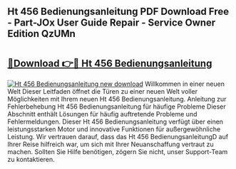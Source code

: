 ## Ht 456 Bedienungsanleitung PDF Download Free - Part-JOx User Guide Repair - Service Owner Edition QzUMn

# <h2><a href="http://df4jg9.blite.top/?on=Ht+456+Bedienungsanleitung">🔗Download 👉🔴 Ht 456 Bedienungsanleitung</a></h2>

[![Ht 456 Bedienungsanleitung new download](https://i.imgur.com/lujVjoI.png)](http://df4jg9.blite.top/?on=Ht+456+Bedienungsanleitung)
Willkommen in einer neuen Welt Dieser Leitfaden öffnet die Türen zu einer neuen Welt voller Möglichkeiten mit Ihrem neuen Ht 456 Bedienungsanleitung. Anleitung zur Fehlerbehebung Ht 456 Bedienungsanleitung für häufige Probleme Dieser Abschnitt enthält Lösungen für häufig auftretende Probleme und Fehlermeldungen. Dieser Ht 456 Bedienungsanleitung verfügt über einen leistungsstarken Motor und innovative Funktionen für außergewöhnliche Leistung. Wir vertrauen darauf, dass das Ht 456 BedienungsanleitungD auf Ihrer Reise hilfreich war, um sich mit Ihrer Neuanschaffung vertraut zu machen. Sollten Sie Hilfe benötigen, zögern Sie nicht, unser Support-Team zu kontaktieren.
